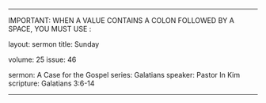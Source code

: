 ---

IMPORTANT: WHEN A VALUE CONTAINS A COLON FOLLOWED BY A SPACE, YOU MUST USE &#58;

layout: sermon
title: Sunday

volume: 25
issue: 46

sermon: A Case for the Gospel
series: Galatians
speaker: Pastor In Kim
scripture: Galatians 3:6-14

---